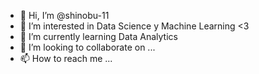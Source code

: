 - 👋 Hi, I’m @shinobu-11
- 👀 I’m interested in Data Science y Machine Learning <3
- 🌱 I’m currently learning Data Analytics
- 💞️ I’m looking to collaborate on ...
- 📫 How to reach me ...

<!---
shinobu-11/shinobu-11 is a ✨ special ✨ repository because its `README.md` (this file) appears on your GitHub profile.
You can click the Preview link to take a look at your changes.
--->
